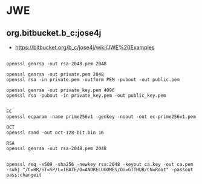 # JWE

## org.bitbucket.b_c:jose4j
+ https://bitbucket.org/b_c/jose4j/wiki/JWE%20Examples

```shell

openssl genrsa -out rsa-2048.pem 2048

openssl genrsa -out private.pem 2048
openssl rsa -in private.pem -outform PEM -pubout -out public.pem 

openssl genrsa -out private_key.pem 4096
openssl rsa -pubout -in private_key.pem -out public_key.pem


EC
openssl ecparam -name prime256v1 -genkey -noout -out ec-prime256v1.pem

OCT
openssl rand -out oct-128-bit.bin 16

RSA
openssl genrsa -out rsa-2048.pem 2048


openssl req -x509 -sha256 -newkey rsa:2048 -keyout ca.key -out ca.pem -subj "/C=BR/ST=SP/L=IBATE/O=ANDRELUGOMES/OU=GITHUB/CN=Root" -passout pass:changeit
```
